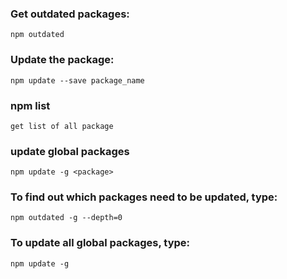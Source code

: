
### Get outdated packages:
    npm outdated
### Update the package:
    npm update --save package_name
### npm list
    get list of all package
### update global packages
    npm update -g <package>
### To find out which packages need to be updated, type:
    npm outdated -g --depth=0
### To update all global packages, type:
    npm update -g
